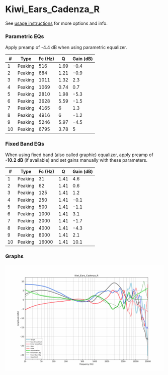 # Kiwi_Ears_Cadenza_R
See [usage instructions](https://github.com/jaakkopasanen/AutoEq#usage) for more options and info.

### Parametric EQs
Apply preamp of -4.4 dB when using parametric equalizer.

|   # | Type    |   Fc (Hz) |    Q |   Gain (dB) |
|-----|---------|-----------|------|-------------|
|   1 | Peaking |       516 | 1.69 |        -0.4 |
|   2 | Peaking |       684 | 1.21 |        -0.9 |
|   3 | Peaking |      1011 | 1.32 |         2.3 |
|   4 | Peaking |      1069 | 0.74 |         0.7 |
|   5 | Peaking |      2810 | 1.98 |        -5.3 |
|   6 | Peaking |      3628 | 5.59 |        -1.5 |
|   7 | Peaking |      4165 | 6    |         1.3 |
|   8 | Peaking |      4916 | 6    |        -1.2 |
|   9 | Peaking |      5246 | 5.97 |        -4.5 |
|  10 | Peaking |      6795 | 3.78 |         5   |

### Fixed Band EQs
When using fixed band (also called graphic) equalizer, apply preamp of **-10.2 dB** (if available) and set gains manually with these parameters.

|   # | Type    |   Fc (Hz) |    Q |   Gain (dB) |
|-----|---------|-----------|------|-------------|
|   1 | Peaking |        31 | 1.41 |         4.6 |
|   2 | Peaking |        62 | 1.41 |         0.6 |
|   3 | Peaking |       125 | 1.41 |         1.2 |
|   4 | Peaking |       250 | 1.41 |        -0.1 |
|   5 | Peaking |       500 | 1.41 |        -1.1 |
|   6 | Peaking |      1000 | 1.41 |         3.1 |
|   7 | Peaking |      2000 | 1.41 |        -1.7 |
|   8 | Peaking |      4000 | 1.41 |        -4.3 |
|   9 | Peaking |      8000 | 1.41 |         2.1 |
|  10 | Peaking |     16000 | 1.41 |        10.1 |

### Graphs
![](./Kiwi_Ears_Cadenza_R.png)
